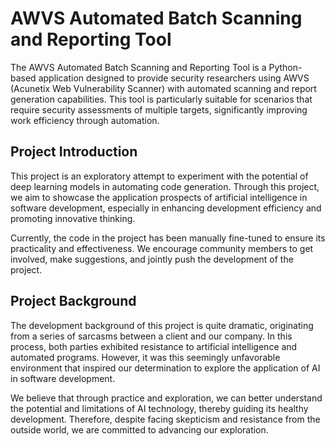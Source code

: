 
# AWVS Automated Batch Scanning and Reporting Tool

The AWVS Automated Batch Scanning and Reporting Tool is a Python-based application designed to provide security researchers using AWVS (Acunetix Web Vulnerability Scanner) with automated scanning and report generation capabilities. This tool is particularly suitable for scenarios that require security assessments of multiple targets, significantly improving work efficiency through automation.

## Project Introduction

This project is an exploratory attempt to experiment with the potential of deep learning models in automating code generation. Through this project, we aim to showcase the application prospects of artificial intelligence in software development, especially in enhancing development efficiency and promoting innovative thinking.

Currently, the code in the project has been manually fine-tuned to ensure its practicality and effectiveness. We encourage community members to get involved, make suggestions, and jointly push the development of the project.

## Project Background

The development background of this project is quite dramatic, originating from a series of sarcasms between a client and our company. In this process, both parties exhibited resistance to artificial intelligence and automated programs. However, it was this seemingly unfavorable environment that inspired our determination to explore the application of AI in software development.

We believe that through practice and exploration, we can better understand the potential and limitations of AI technology, thereby guiding its healthy development. Therefore, despite facing skepticism and resistance from the outside world, we are committed to advancing our exploration.
